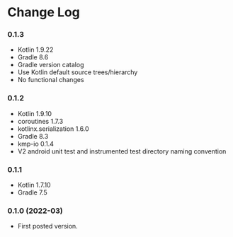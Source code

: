 # Change Log

### 0.1.3

- Kotlin 1.9.22
- Gradle 8.6
- Gradle version catalog
- Use Kotlin default source trees/hierarchy
- No functional changes

### 0.1.2

- Kotlin 1.9.10
- coroutines 1.7.3
- kotlinx.serialization 1.6.0
- Gradle 8.3
- kmp-io 0.1.4
- V2 android unit test and instrumented test directory naming convention

### 0.1.1

- Kotlin 1.7.10
- Gradle 7.5

### 0.1.0 (2022-03)

- First posted version.